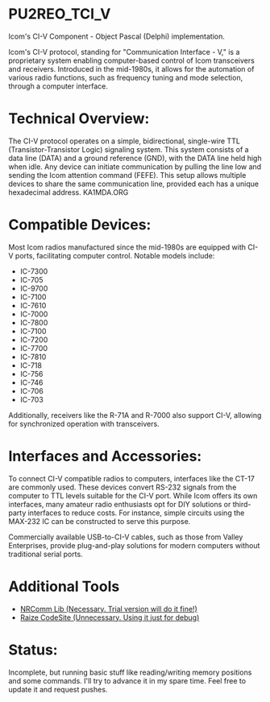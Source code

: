 # PU2REO_TCI_V
Icom's CI-V Component - Object Pascal (Delphi) implementation.

Icom's CI-V protocol, standing for "Communication Interface - V," is a proprietary system enabling computer-based control of Icom transceivers and receivers. Introduced in the mid-1980s, it allows for the automation of various radio functions, such as frequency tuning and mode selection, through a computer interface. 

# Technical Overview:

The CI-V protocol operates on a simple, bidirectional, single-wire TTL (Transistor-Transistor Logic) signaling system. This system consists of a data line (DATA) and a ground reference (GND), with the DATA line held high when idle. Any device can initiate communication by pulling the line low and sending the Icom attention command (FEFE). This setup allows multiple devices to share the same communication line, provided each has a unique hexadecimal address. 
KA1MDA.ORG

# Compatible Devices:

Most Icom radios manufactured since the mid-1980s are equipped with CI-V ports, facilitating computer control. Notable models include:

  * IC-7300
  * IC-705
  * IC-9700
  * IC-7100
  * IC-7610
  * IC-7000
  * IC-7800
  * IC-7100
  * IC-7200
  * IC-7700
  * IC-7810
  * IC-718
  * IC-756
  * IC-746
  * IC-706
  * IC-703

Additionally, receivers like the R-71A and R-7000 also support CI-V, allowing for synchronized operation with transceivers. 

# Interfaces and Accessories:

To connect CI-V compatible radios to computers, interfaces like the CT-17 are commonly used. These devices convert RS-232 signals from the computer to TTL levels suitable for the CI-V port. While Icom offers its own interfaces, many amateur radio enthusiasts opt for DIY solutions or third-party interfaces to reduce costs. For instance, simple circuits using the MAX-232 IC can be constructed to serve this purpose. 

Commercially available USB-to-CI-V cables, such as those from Valley Enterprises, provide plug-and-play solutions for modern computers without traditional serial ports. 

# Additional Tools
  * [NRComm Lib (Necessary. Trial version will do it fine!)](https://www.deepsoftware.com/nrcomm/)
  * [Raize CodeSite (Unnecessary. Using it just for debug)](https://raize.com/codesite/)
  
# Status: 
Incomplete, but running basic stuff like reading/writing memory positions and some commands. I'll try to advance it in my spare time.
Feel free to update it and request pushes.